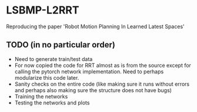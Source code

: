 # LSBMP-L2RRT
Reproducing the paper 'Robot Motion Planning In Learned Latest Spaces'

## TODO (in no particular order)
- Need to generate train/test data
- For now copied the code for RRT almost as is from the source except for calling the pytorch network implementation. Need to perhaps modularize this code later.
- Sanity checks on the entire code (like making sure it runs without errors and perhaps also making sure the structure does not have bugs)
- Training the networks
- Testing the networks and plots